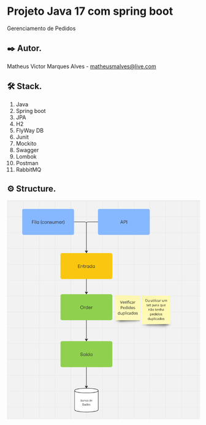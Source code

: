 # Projeto Java 17 com spring boot

Gerenciamento de Pedidos

## ✒️ Autor.

Matheus Victor Marques Alves - matheusmalves@live.com

## 🛠 Stack.

<ol>
  <li>Java</li>
  <li>Spring boot</li>
  <li>JPA</li>
  <li>H2</li>
  <li>FlyWay DB</li>
  <li>Junit</li>
  <li>Mockito</li>
  <li>Swagger</li>
  <li>Lombok</li>
  <li>Postman</li>
  <li>RabbitMQ</li>
</ol>


## ⚙️ Structure.

![docs_readme/img.png](docs_readme/img.png)


